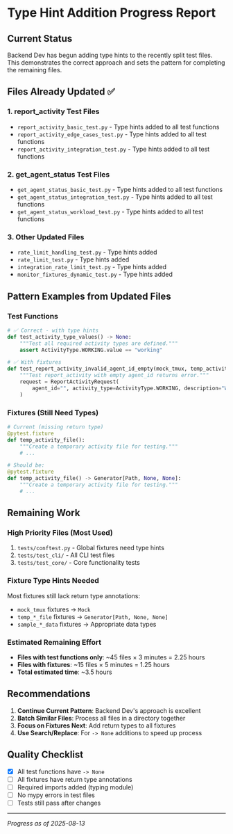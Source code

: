 # Type Hint Addition Progress Report

## Current Status

Backend Dev has begun adding type hints to the recently split test files. This demonstrates the correct approach and sets the pattern for completing the remaining files.

## Files Already Updated ✅

### 1. report_activity Test Files
- `report_activity_basic_test.py` - Type hints added to all test functions
- `report_activity_edge_cases_test.py` - Type hints added to all test functions
- `report_activity_integration_test.py` - Type hints added to all test functions

### 2. get_agent_status Test Files
- `get_agent_status_basic_test.py` - Type hints added to all test functions
- `get_agent_status_integration_test.py` - Type hints added to all test functions
- `get_agent_status_workload_test.py` - Type hints added to all test functions

### 3. Other Updated Files
- `rate_limit_handling_test.py` - Type hints added
- `rate_limit_test.py` - Type hints added
- `integration_rate_limit_test.py` - Type hints added
- `monitor_fixtures_dynamic_test.py` - Type hints added

## Pattern Examples from Updated Files

### Test Functions
```python
# ✅ Correct - with type hints
def test_activity_type_values() -> None:
    """Test all required activity types are defined."""
    assert ActivityType.WORKING.value == "working"

# ✅ With fixtures
def test_report_activity_invalid_agent_id_empty(mock_tmux, temp_activity_file) -> None:
    """Test report_activity with empty agent_id returns error."""
    request = ReportActivityRequest(
        agent_id="", activity_type=ActivityType.WORKING, description="Working on task"
    )
```

### Fixtures (Still Need Types)
```python
# Current (missing return type)
@pytest.fixture
def temp_activity_file():
    """Create a temporary activity file for testing."""
    # ...

# Should be:
@pytest.fixture
def temp_activity_file() -> Generator[Path, None, None]:
    """Create a temporary activity file for testing."""
    # ...
```

## Remaining Work

### High Priority Files (Most Used)
1. `tests/conftest.py` - Global fixtures need type hints
2. `tests/test_cli/` - All CLI test files
3. `tests/test_core/` - Core functionality tests

### Fixture Type Hints Needed
Most fixtures still lack return type annotations:
- `mock_tmux` fixtures → `Mock`
- `temp_*_file` fixtures → `Generator[Path, None, None]`
- `sample_*_data` fixtures → Appropriate data types

### Estimated Remaining Effort
- **Files with test functions only**: ~45 files × 3 minutes = 2.25 hours
- **Files with fixtures**: ~15 files × 5 minutes = 1.25 hours
- **Total estimated time**: ~3.5 hours

## Recommendations

1. **Continue Current Pattern**: Backend Dev's approach is excellent
2. **Batch Similar Files**: Process all files in a directory together
3. **Focus on Fixtures Next**: Add return types to all fixtures
4. **Use Search/Replace**: For `-> None` additions to speed up process

## Quality Checklist
- [x] All test functions have `-> None`
- [ ] All fixtures have return type annotations
- [ ] Required imports added (typing module)
- [ ] No mypy errors in test files
- [ ] Tests still pass after changes

---
*Progress as of 2025-08-13*
